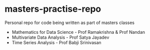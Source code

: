 # masters-practise-repo
Personal repo for code being written as part of masters classes

- Mathematics for Data Science - Prof Ramakrishna & Prof Nandan 
- Multivariate Data Analysis - Prof Satya Jayadev
- Time Series Analysis - Prof Babji Srinivasan 
